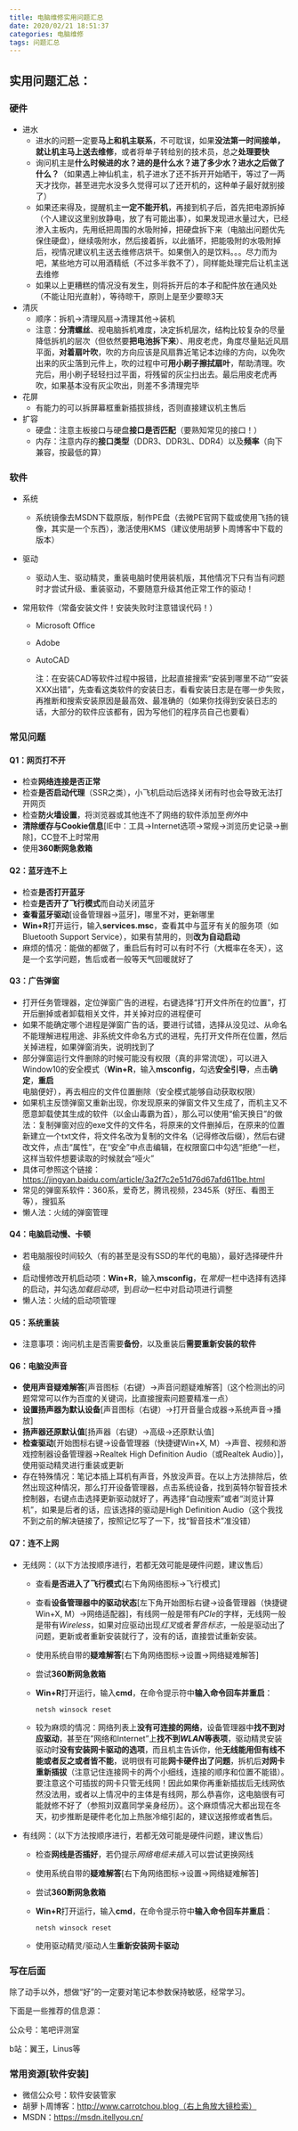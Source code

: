 ```yaml
---
title: 电脑维修实用问题汇总
date: 2020/02/21 18:51:37
categories: 电脑维修
tags: 问题汇总
---
```


## 实用问题汇总：

### 硬件

- 进水
  - 进水的问题一定要**马上和机主联系**，不可耽误，如果**没法第一时间接单，就让机主马上送去维修**，或者将单子转给别的技术员，总之**处理要快**
  - 询问机主是**什么时候进的水？进的是什么水？进了多少水？进水之后做了什么？**（如果遇上神仙机主，机子进水了还不拆开开始晒干，等过了一两天才找你，甚至进完水没多久觉得可以了还开机的，这种单子最好就别接了）
  - 如果还来得及，提醒机主**一定不能开机**，再接到机子后，首先把电源拆掉（个人建议这里别放静电，放了有可能出事），如果发现进水量过大，已经渗入主板内，先用纸把周围的水吸附掉，把硬盘拆下来（电脑出问题优先保住硬盘），继续吸附水，然后接着拆，以此循环，把能吸附的水吸附掉后，视情况建议机主送去维修店烘干。如果倒入的是饮料。。。尽力而为吧，某些地方可以用酒精纸（不过多半救不了），同样能处理完后让机主送去维修
  - 如果以上更糟糕的情况没有发生，则将拆开后的本子和配件放在通风处（不能让阳光直射），等待晾干，原则上是至少要晾3天
- 清灰
  - 顺序：拆机→清理风扇→清理其他→装机
  - 注意：**分清螺丝**、视电脑拆机难度，决定拆机层次，结构比较复杂的尽量降低拆机的层次（但依然要**把电池拆下来**）、用皮老虎，角度尽量贴近风扇平面，**对着扇叶吹**，吹的方向应该是风扇靠近笔记本边缘的方向，以免吹出来的灰尘落到元件上，吹的过程中可**用小刷子擦拭扇叶**，帮助清理。吹完后，用小刷子轻轻扫过平面，将残留的灰尘扫出去。最后用皮老虎再吹，如果基本没有灰尘吹出，则差不多清理完毕
- 花屏
  - 有能力的可以拆屏幕框重新插拔排线，否则直接建议机主售后
- 扩容
  - 硬盘：注意主板接口与硬盘**接口是否匹配**（要熟知常见的接口！）
  - 内存：注意内存的**接口类型**（DDR3、DDR3L、DDR4）以及**频率**（向下兼容，按最低的算）

### 软件

- 系统

  - 系统镜像去MSDN下载原版，制作PE盘（去微PE官网下载或使用飞扬的镜像，其实是一个东西），激活使用KMS（建议使用胡萝卜周博客中下载的版本）

- 驱动

  - 驱动人生、驱动精灵，重装电脑时使用装机版，其他情况下只有当有问题时才尝试升级、重装驱动，不要随意升级其他正常工作的驱动！

- 常用软件（常备安装文件！安装失败时注意错误代码！）
  - Microsoft Office
  
  - Adobe
  
  - AutoCAD
  
    注：在安装CAD等软件过程中报错，比起直接搜索“安装到哪里不动“”安装XXX出错”，先查看这类软件的安装日志，看看安装日志是在哪一步失败，再推断和搜索安装原因是最高效、最准确的（如果你找得到安装日志的话，大部分的软件应该都有，因为写他们的程序员自己也要看）

### 常见问题

#### Q1：网页打不开

- 检查**网络连接是否正常**
- 检查**是否启动代理**（SSR之类），小飞机启动后选择关闭有时也会导致无法打开网页
- 检查**防火墙设置**，将浏览器或其他连不了网络的软件添加至*例外*中
- **清除缓存与Cookie信息**[IE中：工具→Internet选项→常规→浏览历史记录→删除]，CC登不上时常用
- 使用**360断网急救箱**

#### Q2：蓝牙连不上

- 检查**是否打开蓝牙**
- 检查**是否开了飞行模式**而自动关闭蓝牙
- **查看蓝牙驱动**[设备管理器→蓝牙]，哪里不对，更新哪里
- **Win+R**打开运行，输入**services.msc**，查看其中与蓝牙有关的服务项（如Bluetooth Support Service），如果有禁用的，则**改为自动启动**
- 麻烦的情况：能做的都做了，重启后有时可以有时不行（大概率在冬天），这是一个玄学问题，售后或者一般等天气回暖就好了

#### Q3：广告弹窗

- 打开任务管理器，定位弹窗广告的进程，右键选择“打开文件所在的位置”，打开后删掉或者卸载相关文件，并关掉对应的进程便可
- 如果不能确定哪个进程是弹窗广告的话，要进行试错，选择从没见过、从命名不能理解进程用途、非系统文件命名方式的进程，先打开文件所在位置，然后关掉进程，如果弹窗消失，说明找到了
- 部分弹窗运行文件删除的时候可能没有权限（真的非常流氓），可以进入Window10的安全模式（**Win+R**，输入**msconfig**，勾选**安全引导**，点击**确定**，**重启**电脑便好），再去相应的文件位置删除（安全模式能够自动获取权限）
- 如果机主反馈弹窗又重新出现，你发现原来的弹窗文件又生成了，而机主又不愿意卸载使其生成的软件（以金山毒霸为首），那么可以使用“偷天换日”的做法：复制弹窗对应的exe文件的文件名，将原来的文件删掉后，在原来的位置新建立一个txt文件，将文件名改为复制的文件名（记得修改后缀），然后右键改文件，点击“属性”，在“安全”中点击编辑，在权限窗口中勾选“拒绝”一栏，这样当软件想要读取的时候就会“哑火”
- 具体可参照这个链接：https://jingyan.baidu.com/article/3a2f7c2e51d76d67afd611be.html
- 常见的弹窗系软件：360系，爱奇艺，腾讯视频，2345系（好压、看图王等），搜狐系
- 懒人法：火绒的弹窗管理

#### Q4：电脑启动慢、卡顿

- 若电脑服役时间较久（有的甚至是没有SSD的年代的电脑），最好选择硬件升级
- 启动慢修改开机启动项：**Win+R**，输入**msconfig**，在*常规*一栏中选择有选择的启动，并勾选*加载启动项*，到*启动*一栏中对启动项进行调整
- 懒人法：火绒的启动项管理

#### Q5：系统重装

- 注意事项：询问机主是否需要**备份**，以及重装后**需要重新安装的软件**

#### Q6：电脑没声音

- **使用声音疑难解答**[声音图标（右键）→声音问题疑难解答]（这个检测出的问题常常可以作为百度的关键词，比直接搜索问题要精准一点）
- **设置扬声器为默认设备**[声音图标（右键）→打开音量合成器→系统声音→播放]
- **扬声器还原默认值**[扬声器（右键）→高级→还原默认值]
- **检查驱动**[开始图标右键→设备管理器（快捷键Win+X, M）→声音、视频和游戏控制器设备管理器→Realtek High Definition Audio（或Realtek Audio）]，使用驱动精灵进行重装或更新
- 存在特殊情况：笔记本插上耳机有声音，外放没声音。在以上方法排除后，依然出现这种情况，那么打开设备管理器，点击系统设备，找到英特尔智音技术控制器，右键点击选择更新驱动就好了，再选择“自动搜索”或者“浏览计算机”，如果是后者的话，应该选择的驱动是High Definition Audio（这个我找不到之前的解决链接了，按照记忆写了一下，找“智音技术”准没错）

#### Q7：连不上网

- 无线网：（以下方法按顺序进行，若都无效可能是硬件问题，建议售后）

  - 查看**是否进入了飞行模式**[右下角网络图标→飞行模式]

  - 查看**设备管理器中的驱动状态**[左下角开始图标右键→设备管理器（快捷键Win+X, M）→网络适配器]，有线网一般是带有*PCIe*的字样，无线网一般是带有*Wireless*，如果对应驱动出现*红叉*或者*警告标志*，一般是驱动出了问题，更新或者重新安装就行了，没有的话，直接尝试重新安装。

  - 使用系统自带的**疑难解答**[右下角网络图标→设置→网络疑难解答]

  - 尝试**360断网急救箱**

  - **Win+R**打开运行，输入**cmd**，在命令提示符中**输入命令回车并重启**：

    ```CMD
    netsh winsock reset
    ```

  - 较为麻烦的情况：网络列表上**没有可连接的网络**，设备管理器中**找不到对应驱动**，甚至在”网络和Internet”上**找不到*WLAN*等表项**，驱动精灵安装驱动时**没有安装网卡驱动的选项**，而且机主告诉你，他**无线能用但有线不能或者反之或者皆不能**，说明很有可能**网卡硬件出了问题**，拆机后**对网卡重新插拔**（注意记住连接网卡的两个小细线，连接的顺序和位置不能错）。要注意这个可插拔的网卡只管无线网！因此如果你再重新插拔后无线网依然没法用，或者以上情况中的主体是有线网，那么恭喜你，这电脑很有可能就修不好了（参照刘双嘉同学亲身经历）。这个麻烦情况大都出现在冬天，初步推断是硬件老化加上热胀冷缩引起的，建议送报修或者售后。

- 有线网：（以下方法按顺序进行，若都无效可能是硬件问题，建议售后）

  - 检查**网线是否插好**，若仍提示*网络电缆未插入*可以尝试更换网线

  - 使用系统自带的**疑难解答**[右下角网络图标→设置→网络疑难解答]

  - 尝试**360断网急救箱**

  - **Win+R**打开运行，输入**cmd**，在命令提示符中**输入命令回车并重启**：

    ```CMD
    netsh winsock reset
    ```

  - 使用驱动精灵/驱动人生**重新安装网卡驱动**

### 写在后面

除了动手以外，想做“好”的一定要对笔记本参数保持敏感，经常学习。

下面是一些推荐的信息源：

公众号：笔吧评测室

b站：翼王，Linus等

### 常用资源[软件安装]

- 微信公众号：软件安装管家
- 胡萝卜周博客：http://www.carrotchou.blog（右上角放大镜检索）
- MSDN：https://msdn.itellyou.cn/

